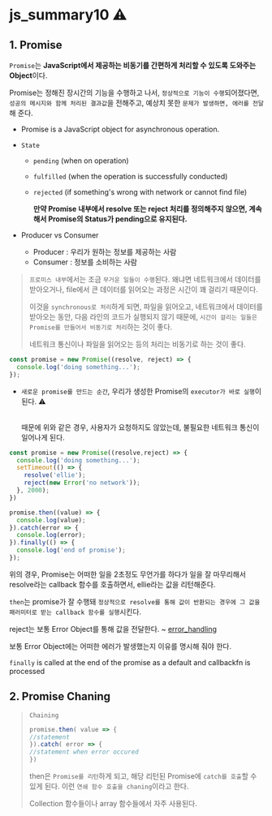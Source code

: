 # js_summary10 ⚠️

## 1. Promise

`Promise`는 **JavaScript에서 제공하는 비동기를 간편하게 처리할 수 있도록 도와주는 Object**이다.

Promise는 정해진 장시간의 기능을 수행하고 나서, `정상적으로 기능이 수행`되어졌다면, `성공의 메시지와 함께 처리된 결과값`을 전해주고, 예상치 못한 `문제가 발생하면, 에러를 전달`해 준다.

* Promise is a JavaScript object for asynchronous operation.
	

* `State` 
	* `pending` (when on operation)
	* `fulfilled` (when the operation is successfully conducted) 
	* `rejected` (if something's wrong with network or cannot find file)
	
		**만약 Promise 내부에서 resolve 또는 reject 처리를 정의해주지 않으면, 계속해서 Promise의 Status가 pending으로 유지된다.**


* Producer vs Consumer 
	* Producer : 우리가 원하는 정보를 제공하는 사람
	* Consumer : 정보를 소비하는 사람
	
> `프로미스 내부`에서는 조금 `무거운 일들이 수행`된다. 왜냐면 네트워크에서 데이터를 받아오거나, file에서 큰 데이터를 읽어오는 과정은 시간이 꽤 걸리기 때문이다.
>
> 이것을 `synchronous로 처리`하게 되면, 파일을 읽어오고, 네트워크에서 데이터를 받아오는 동안, 다음 라인의 코드가 실행되지 않기 때문에, `시간이 걸리는 일들은 Promise를 만들어서 비동기로 처리`하는 것이 좋다.
> 
> 네트워크 통신이나 파일을 읽어오는 등의 처리는 비동기로 하는 것이 좋다.

```js
const promise = new Promise((resolve, reject) => {
  console.log('doing something...');
});
```

* `새로운 promise를 만드는 순간`, 우리가 생성한 Promise의 `executor가 바로 실행`이 된다. ⚠️
	
	<br>때문에 위와 같은 경우, 사용자가 요청하지도 않았는데, 불필요한 네트워크 통신이 일어나게 된다.

```js
const promise = new Promise((resolve,reject) => {
  console.log('doing something...');
  setTimeout(() => {
    resolve('ellie');
    reject(new Error('no network'));
  }, 2000);
})

promise.then((value) => {
  console.log(value);
}).catch(error => {
  console.log(error);
}).finally(() => {
  console.log('end of promise');
});
```

위의 경우, Promise는 어떠한 일을 2초정도 무언가를 하다가 일을 잘 마무리해서 resolve라는 callback 함수를 호출하면서, ellie라는 값을 리턴해준다.
 
`then`는 promise가 잘 수행돼 `정상적으로 resolve를 통해 값이 반환되는 경우에 그 값을 패러미터로 받는 callback 함수를 실행`시킨다.

reject는 보통 Error Object를 통해 값을 전달한다.  ~ [error_handling](#)

보통 Error Object에는 어떠한 에러가 발생했는지 이유를 명시해 줘야 한다. 

`finally` is called at the end of the promise as a default and callbackfn is processed

## 2. Promise Chaning

 

> `Chaining`
> 
> ```js
> promise.then( value => {
> //statement 
> }).catch( error => {
> //statement when error occured
> })
> ```
> then은 `Promise를 리턴`하게 되고, 해당 리턴된 Promise에 `catch를 호출`할 수 있게 된다. 이런 `연쇄 함수 호출을 chaning`이라고 한다.
> 
> Collection 함수들이나 array 함수들에서 자주 사용된다.
